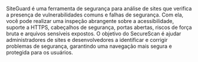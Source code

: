 SiteGuard é uma ferramenta de segurança para análise de sites que verifica a presença de vulnerabilidades comuns e falhas de segurança. Com ela, você pode realizar uma inspeção abrangente sobre a acessibilidade, suporte a HTTPS, cabeçalhos de segurança, portas abertas, riscos de força bruta e arquivos sensíveis expostos. O objetivo do SecureScan é ajudar administradores de sites e desenvolvedores a identificar e corrigir problemas de segurança, garantindo uma navegação mais segura e protegida para os usuários.
